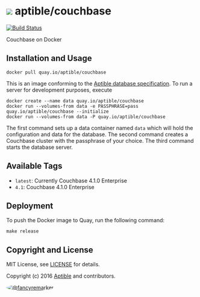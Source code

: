 # ![](https://gravatar.com/avatar/11d3bc4c3163e3d238d558d5c9d98efe?s=64) aptible/couchbase

[![Build Status](https://travis-ci.org/aptible/docker-couchbase.svg?branch=master)](https://travis-ci.org/aptible/docker-couchbase)

Couchbase on Docker

## Installation and Usage

    docker pull quay.io/aptible/couchbase

This is an image conforming to the [Aptible database specification](https://support.aptible.com/topics/paas/deploy-custom-database/). To run a server for development purposes, execute

    docker create --name data quay.io/aptible/couchbase
    docker run --volumes-from data -e PASSPHRASE=pass quay.io/aptible/couchbase --initialize
    docker run --volumes-from data -P quay.io/aptible/couchbase

The first command sets up a data container named `data` which will hold the configuration and data for the database. The second command creates a Couchbase cluster with the passphrase of your choice. The third command starts the database server.

## Available Tags

* `latest`: Currently Couchbase 4.1.0 Enterprise
* `4.1`: Couchbase 4.1.0 Enterprise

## Deployment

To push the Docker image to Quay, run the following command:

    make release

## Copyright and License

MIT License, see [LICENSE](LICENSE.md) for details.

Copyright (c) 2016 [Aptible](https://www.aptible.com) and contributors.

[<img src="https://s.gravatar.com/avatar/f7790b867ae619ae0496460aa28c5861?s=60" style="border-radius: 50%;" alt="@fancyremarker" />](https://github.com/fancyremarker)
